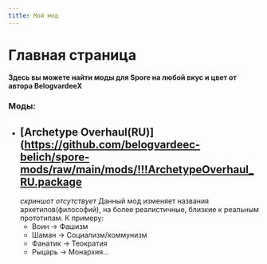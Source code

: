 ```yaml
---
title: Мой мод
---
```


# Главная страница
**Здесь вы можете найти моды для Spore на любой вкус и цвет от автора BelogvardeeX**
### Моды:
- ##  [Archetype Overhaul(RU)](https://github.com/belogvardeec-belich/spore-mods/raw/main/mods/!!!ArchetypeOverhaul_RU.package
  *скриншот отсутствует*
  Данный мод изменяет названия архетипов(философий), на более реалистичные, близкие к реальным прототипам. К примеру:
  - Воин -> Фашизм
  - Шаман -> Социализм/коммунизм
  - Фанатик -> Теократия
  - Рыцарь -> Монархия...
